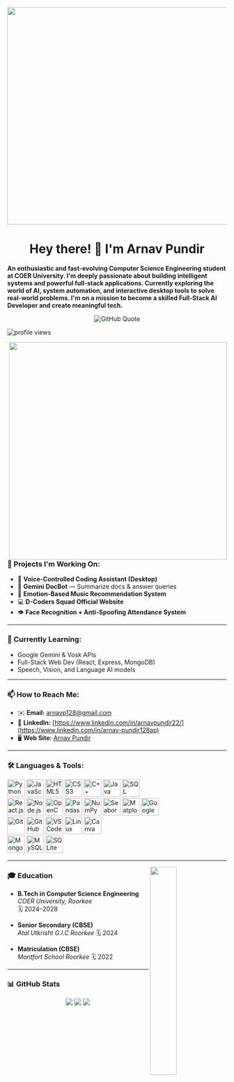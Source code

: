 <!-- GitHub Banner -->
<p align="center">
  <img src="https://user-images.githubusercontent.com/74038190/212749695-a6817c5a-a794-462b-afca-1b5ce7dd5e63.gif" width="900" height="500" >
</p>

<h1 align="center">Hey there! 👋 I'm <strong>Arnav Pundir</strong></h1>

**An enthusiastic and fast-evolving Computer Science Engineering student at COER University. I'm deeply passionate about building intelligent systems and powerful full-stack applications. Currently exploring the world of AI, system automation, and interactive desktop tools to solve real-world problems. I'm on a mission to become a skilled Full-Stack AI Developer and create meaningful tech.**

<p align="center">
  <img src="https://quotes-github-readme.vercel.app/api?type=horizontal&theme=tokyonight" alt="GitHub Quote">
</p>

<p align="left">
  <img src="https://komarev.com/ghpvc/?username=ArnavPundir22&label=Profile%20views&color=0e75b6&style=flat" alt="profile views" />
</p>

  <img align="right" src="https://user-images.githubusercontent.com/74038190/229223263-cf2e4b07-2615-4f87-9c38-e37600f8381a.gif" height="500" />

---

### 🚀 Projects I'm Working On:
- 🤖 **Voice-Controlled Coding Assistant (Desktop)**
- 📄 **Gemini DocBot** — Summarize docs & answer queries
- 🎵 **Emotion-Based Music Recommendation System**
- 💻 **D-Coders Squad Official Website**
- 👁️ **Face Recognition + Anti-Spoofing Attendance System**

---

### 🌱 Currently Learning:
- Google Gemini & Vosk APIs
- Full-Stack Web Dev (React, Express, MongoDB)
- Speech, Vision, and Language AI models

---

### 📫 How to Reach Me:
- ✉️ **Email:** arnavp128@gmail.com
- 💼 **LinkedIn:** [https://www.linkedin.com/in/arnavpundir22/](https://www.linkedin.com/in/arnav-pundir128ap)
- 🖥️ **Web Site:** [Arnav Pundir](https://arnavpundir22.github.io/)
---



### 🛠️ Languages & Tools:
<p align="left">
  <!-- Languages -->
  <img src="https://cdn.jsdelivr.net/gh/devicons/devicon/icons/python/python-original.svg" title="Python" width="40" height="40"/>
  <img src="https://cdn.jsdelivr.net/gh/devicons/devicon/icons/javascript/javascript-original.svg" title="JavaScript" width="40" height="40"/>
  <img src="https://cdn.jsdelivr.net/gh/devicons/devicon/icons/html5/html5-original.svg" title="HTML5" width="40" height="40"/>
  <img src="https://cdn.jsdelivr.net/gh/devicons/devicon/icons/css3/css3-original.svg" title="CSS3" width="40" height="40"/>
  <img src="https://cdn.jsdelivr.net/gh/devicons/devicon/icons/cplusplus/cplusplus-original.svg" title="C++" width="40" height="40"/>
  <img src="https://cdn.jsdelivr.net/gh/devicons/devicon/icons/java/java-original.svg" title="Java" width="40" height="40"/>
  <img src="https://img.icons8.com/ios-filled/50/sql.png" title="SQL" width="40" height="40"/><br>

  <!-- Frameworks & Libraries -->
  <img src="https://cdn.jsdelivr.net/gh/devicons/devicon/icons/react/react-original.svg" title="React.js" width="40" height="40"/>
  <img src="https://cdn.jsdelivr.net/gh/devicons/devicon/icons/nodejs/nodejs-original.svg" title="Node.js" width="40" height="40"/>
  <img src="https://cdn.jsdelivr.net/gh/devicons/devicon/icons/opencv/opencv-original.svg" title="OpenCV" width="40" height="40"/>
  <img src="https://cdn.jsdelivr.net/gh/devicons/devicon/icons/pandas/pandas-original.svg" title="Pandas" width="40" height="40"/>
  <img src="https://cdn.jsdelivr.net/gh/devicons/devicon/icons/numpy/numpy-original.svg" title="NumPy" width="40" height="40"/>
  <img src="https://cdn.jsdelivr.net/gh/devicons/devicon/icons/seaborn/seaborn-original.svg" title="Seaborn" width="40" height="40"/>
  <img src="https://cdn.jsdelivr.net/gh/devicons/devicon/icons/matplotlib/matplotlib-original.svg" title="Matplotlib" width="40" height="40"/>
  <img src="https://img.icons8.com/fluency/48/google-logo.png" title="Google Gemini API" width="40" height="40"/><br>
  
  <!-- Tools -->
  <img src="https://cdn.jsdelivr.net/gh/devicons/devicon/icons/git/git-original.svg" title="Git" width="40" height="40"/>
  <img src="https://cdn.jsdelivr.net/gh/devicons/devicon/icons/github/github-original.svg" title="GitHub" width="40" height="40"/>
  <img src="https://cdn.jsdelivr.net/gh/devicons/devicon/icons/vscode/vscode-original.svg" title="VS Code" width="40" height="40"/>
  <img src="https://img.icons8.com/color/48/linux--v1.png" title="Linux" width="40" height="40"/>
  <img src="https://img.icons8.com/color/48/canva.png" title="Canva" width="40" height="40"/><br>

  <!-- Databases -->
  <img src="https://cdn.jsdelivr.net/gh/devicons/devicon/icons/mongodb/mongodb-original.svg" title="MongoDB" width="40" height="40"/>
  <img src="https://img.icons8.com/ios/50/mysql-logo.png" title="MySQL" width="40" height="40"/>
  <img src="https://img.icons8.com/ios/50/sqlite.png" title="SQLite" width="40" height="40"/><br>
</p>


---

<img align="right" width="35%" src="https://owlbertsio-resized.s3.amazonaws.com/Popper.psd.full.png" />

### 🎓 Education

- **B.Tech in Computer Science Engineering**  
  *COER University, Roorkee*  
  🗓️ 2024–2028

- **Senior Secondary (CBSE)**  
  *Atal Utkrisht G.I.C Roorkee*
  🗓️ 2024

- **Matriculation (CBSE)**  
  *Montfort School Roorkee*
  🗓️ 2022  


---

### 📊 GitHub Stats

<div align="center">
  <img src="https://github-readme-stats.vercel.app/api/top-langs/?username=ArnavPundir22&theme=github_dark_dimmed&hide_border=trye&layout=compact" />
  <img src="https://github-readme-stats.vercel.app/api?username=ArnavPundir22&theme=github_dark_dimmed&hide_border=true&show_icons=true" />
  <img src="https://streak-stats.demolab.com?user=ArnavPundir22&theme=github_dark_dimmed&hide_border=true" />
</div>


